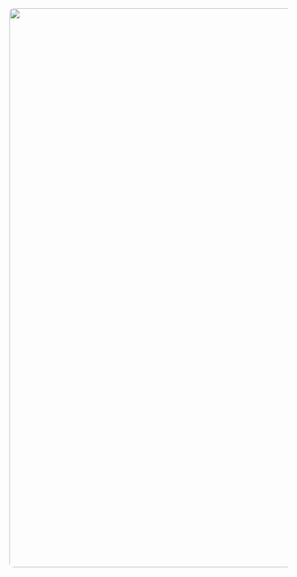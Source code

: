 <img src="https://i.pinimg.com/736x/95/89/8b/95898b62181b3e0e9b087a609fa8798f.jpg" width="1000" style="border-radius: 8px;" />
